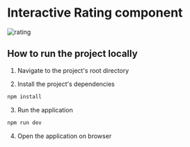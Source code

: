 # Interactive Rating component

![rating](https://user-images.githubusercontent.com/58858236/204041881-10708f64-dc05-4af4-8f49-76d51ff05c29.PNG)

## How to run the project locally
1. Navigate to the project's root directory

2. Install the project's dependencies
```bash
npm install
```

3. Run the application
```bash
npm run dev
```

4. Open the application on browser

